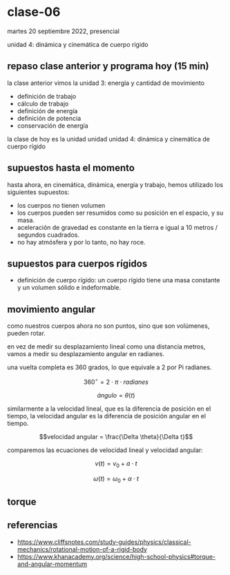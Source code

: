 # clase-06

martes 20 septiembre 2022, presencial

unidad 4: dinámica y cinemática de cuerpo rígido

## repaso clase anterior y programa hoy (15 min)

la clase anterior vimos la unidad 3: energía y cantidad de movimiento

- definición de trabajo
- cálculo de trabajo
- definición de energía
- definición de potencia
- conservación de energía

la clase de hoy es la unidad unidad unidad 4: dinámica y cinemática de cuerpo rígido

## supuestos hasta el momento

hasta ahora, en cinemática, dinámica, energía y trabajo, hemos utilizado los siguientes supuestos:

- los cuerpos no tienen volumen
- los cuerpos pueden ser resumidos como su posición en el espacio, y su masa.
- aceleración de gravedad es constante en la tierra e igual a 10 metros / segundos cuadrados.
- no hay atmósfera y por lo tanto, no hay roce.

## supuestos para cuerpos rígidos

- definición de cuerpo rígido: un cuerpo rígido tiene una masa constante y un volumen sólido e indeformable.

## movimiento angular

como nuestros cuerpos ahora no son puntos, sino que son volúmenes, pueden rotar.

en vez de medir su desplazamiento lineal como una distancia metros, vamos a medir su desplazamiento angular en radianes.

una vuelta completa es 360 grados, lo que equivale a 2 por Pi radianes.

$$360^{\circ} = 2 \cdot \pi \cdot radianes$$

$$ángulo = \theta(t)$$

similarmente a la velocidad lineal, que es la diferencia de posición en el tiempo, la velocidad angular es la diferencia de posición angular en el tiempo.

$$velocidad angular = \frac{\Delta \theta}{\Delta t}$$

comparemos las ecuaciones de velocidad lineal y velocidad angular:

$$v(t) = v_0 + a \cdot t$$

$$\omega(t) = \omega_0 + \alpha \cdot t$$

## torque

## referencias

- https://www.cliffsnotes.com/study-guides/physics/classical-mechanics/rotational-motion-of-a-rigid-body
- https://www.khanacademy.org/science/high-school-physics#torque-and-angular-momentum
